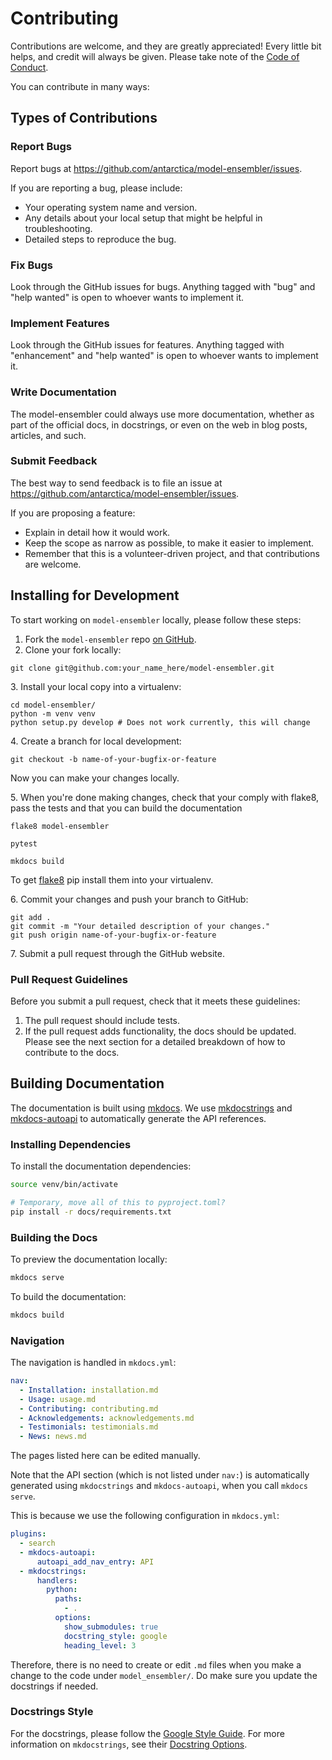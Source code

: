 # Contributing
Contributions are welcome, and they are greatly appreciated! Every little bit
helps, and credit will always be given. Please take note of the [Code of Conduct](code_of_conduct.md).

You can contribute in many ways:

## Types of Contributions

### Report Bugs
Report bugs at https://github.com/antarctica/model-ensembler/issues.

If you are reporting a bug, please include:

* Your operating system name and version.
* Any details about your local setup that might be helpful in troubleshooting.
* Detailed steps to reproduce the bug.

### Fix Bugs
Look through the GitHub issues for bugs. Anything tagged with "bug" and "help
wanted" is open to whoever wants to implement it.

### Implement Features
Look through the GitHub issues for features. Anything tagged with "enhancement"
and "help wanted" is open to whoever wants to implement it.

### Write Documentation
The model-ensembler could always use more documentation, whether as part of the
official docs, in docstrings, or even on the web in blog posts, articles, and such.

### Submit Feedback
The best way to send feedback is to file an issue at https://github.com/antarctica/model-ensembler/issues.

If you are proposing a feature:

* Explain in detail how it would work.
* Keep the scope as narrow as possible, to make it easier to implement.
* Remember that this is a volunteer-driven project, and that contributions
  are welcome.

## Installing for Development
To start working on `model-ensembler` locally, please follow these steps:

1. Fork the `model-ensembler` repo [on GitHub](https://github.com/environmental-forecasting/model-ensembler).
2. Clone your fork locally:

```shell
git clone git@github.com:your_name_here/model-ensembler.git
```

3\. Install your local copy into a virtualenv:

```shell
cd model-ensembler/
python -m venv venv
python setup.py develop # Does not work currently, this will change
```

4\. Create a branch for local development:

```
git checkout -b name-of-your-bugfix-or-feature
```

Now you can make your changes locally.

5\. When you're done making changes, check that your comply with flake8, pass the
   tests and that you can build the documentation

```shell
flake8 model-ensembler

pytest

mkdocs build
```

To get [flake8](https://flake8.pycqa.org/en/latest/) pip install them into your virtualenv.

6\. Commit your changes and push your branch to GitHub:

```shell
git add .
git commit -m "Your detailed description of your changes."
git push origin name-of-your-bugfix-or-feature
```

7\. Submit a pull request through the GitHub website.

### Pull Request Guidelines

Before you submit a pull request, check that it meets these guidelines:

1. The pull request should include tests.
2. If the pull request adds functionality, the docs should be updated.
Please see the next section for a detailed breakdown of how to contribute 
to the docs. 

## Building Documentation

The documentation is built using [mkdocs](https://www.mkdocs.org/). We use [mkdocstrings](https://mkdocstrings.github.io/) and [mkdocs-autoapi](https://mkdocs-autoapi.readthedocs.io/en/latest/) to automatically generate the API references.

### Installing Dependencies
To install the documentation dependencies:

```bash
source venv/bin/activate

# Temporary, move all of this to pyproject.toml?
pip install -r docs/requirements.txt
```

### Building the Docs
To preview the documentation locally:
```bash
mkdocs serve
```

To build the documentation:
```bash
mkdocs build
```

### Navigation
The navigation is handled in `mkdocs.yml`:
```yaml
nav:
  - Installation: installation.md
  - Usage: usage.md
  - Contributing: contributing.md
  - Acknowledgements: acknowledgements.md
  - Testimonials: testimonials.md
  - News: news.md
```
The pages listed here can be edited manually.

Note that the API section (which is not listed under `nav:`) is automatically generated using `mkdocstrings` and `mkdocs-autoapi`, when you call `mkdocs serve`.

This is because we use the following configuration in `mkdocs.yml`:
```yaml
plugins:
  - search
  - mkdocs-autoapi:
      autoapi_add_nav_entry: API
  - mkdocstrings:
      handlers:
        python:
          paths:
            - .
          options:
            show_submodules: true
            docstring_style: google
            heading_level: 3
```

Therefore, there is no need to create or edit `.md` files when you make a change to the code under `model_ensembler/`. Do make sure you update the docstrings if needed.

### Docstrings Style
For the docstrings, please follow the [Google Style Guide][4]. For more information on `mkdocstrings`, see their [Docstring Options][5].

[1]: https://github.com/wrf-model/WRF
[2]: https://github.com/RJArthern/WAVI.jl
[3]: https://github.com/antarctica/IceNet-Pipeline
[4]: https://www.sphinx-doc.org/en/master/usage/extensions/example_google.html#example-google
[5]: https://mkdocstrings.github.io/python/usage/configuration/docstrings/
